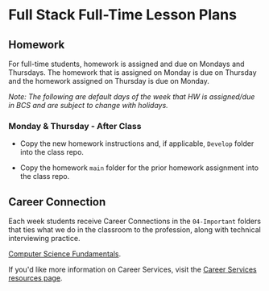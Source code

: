 # Full Stack Full-Time Lesson Plans

## Homework 

For full-time students, homework is assigned and due on Mondays and Thursdays. The homework that is assigned on Monday is due on Thursday and the homework assigned on Thursday is due on Monday. 

_Note: The following are default days of the week that HW is assigned/due in BCS and are subject to change with holidays._

### Monday & Thursday - After Class

* Copy the new homework instructions and, if applicable, `Develop` folder into the class repo.

* Copy the homework `main` folder for the prior homework assignment into the class repo.


## Career Connection
Each week students receive Career Connections in the `04-Important` folders that ties what we do in the classroom to the profession, along with technical interviewing practice.

[Computer Science Fundamentals](../../01-Class-Content/22-Computer-Science/04-Important/CAREER-CONNECTION.md).

If you'd like more information on Career Services, visit the [Career Services resources page](https://mycareerspot.org/).
